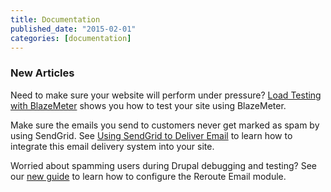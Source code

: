 ```yaml
---
title: Documentation
published_date: "2015-02-01"
categories: [documentation]
---
```

### New Articles

Need to make sure your website will perform under pressure? [Load Testing with BlazeMeter](/guides/load-testing-with-blazemeter) shows you how to test your site using BlazeMeter.  

Make sure the emails you send to customers never get marked as spam by using SendGrid. See [Using SendGrid to Deliver Email](/guides/sendgrid) to learn how to integrate this email delivery system into your site.  

Worried about spamming users during Drupal debugging and testing? See our [new guide](/guides/rerouting-outbound-email) to learn how to configure the Reroute Email module.  
